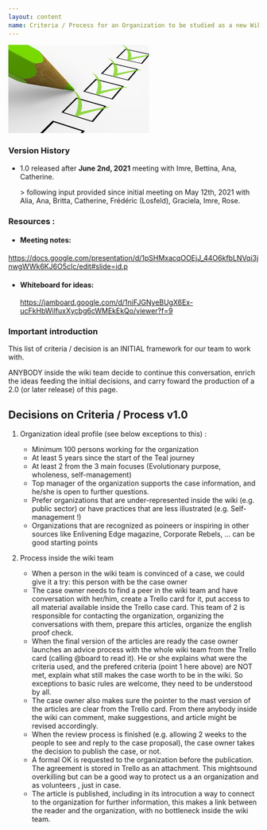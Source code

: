 ```yaml
---
layout: content
name: Criteria / Process for an Organization to be studied as a new Wiki case
---
```

![](/media/criteria.jpg)

### Version History

* 1.0 released after **June 2nd, 2021** meeting with Imre, Bettina, Ana, Catherine. 

  \> following input provided since initial meeting on May 12th, 2021 with Alia, Ana, Britta, Catherine, Frédéric (Losfeld), Graciela, Imre, Rose.

### Resources :

* #### Meeting notes:

https://docs.google.com/presentation/d/1pSHMxacqOOEjJ_44O6kfbLNVqi3jnwgWWk6KJ6O5cIc/edit#slide=id.p

* #### Whiteboard for ideas:

   https://jamboard.google.com/d/1niFJGNyeBUgX6Ex-ucFkHbWilfuxXycbg6cWMEkEkQo/viewer?f=9

### Important introduction

This list of criteria / decision is an INITIAL framework for our team to work with. 

ANYBODY inside the wiki team decide to continue this conversation, enrich the ideas feeding the initial decisions, and carry foward the production of a 2.0 (or later release) of this page.

## Decisions on Criteria / Process v1.0

1. Organization ideal profile (see below exceptions to this) : 

   * Minimum 100 persons working for the organization
   * At least 5 years since the start of the Teal journey
   * At least 2 from the 3 main focuses (Evolutionary purpose, wholeness, self-management)
   * Top manager of the organization supports the case information, and he/she is open to further questions.
   * Prefer organizations that are under-represented inside the wiki (e.g. public sector) or have practices that are less illustrated (e.g. Self-management !)
   * Organizations that are recognized as poineers or inspiring in other sources like Enlivening Edge magazine, Corporate Rebels, ... can be good starting points

2. Process inside the wiki team

   * When a person in the wiki team is convinced of a case, we could give it a try: this person with be the case owner
   * The case owner needs to find a peer in the wiki team and have conversation with her/him, create a Trello card for it, put access to all material available inside the Trello case card. This team of 2 is responsible for contacting the organization, organizing the conversations with them, prepare this articles, organize the english proof check.
   * When the final version of the articles are ready the case owner launches an advice process with the whole wiki team from the Trello card (calling @board to read it). He or she explains what were the criteria used, and the prefered criteria (point 1 here above) are NOT met, explain what still makes the case worth to be in the wiki. So exceptions to basic rules are welcome, they need to be understood by all.
   * The case owner also makes sure the pointer to the mast version of the articles are clear from the Trello card. From there anybody inside the wiki can comment, make suggestions, and article might be revised accordingly.
   * When the review process is finished (e.g. allowing 2 weeks to the people to see and reply to the case proposal), the case owner takes the decision to publish the case, or not.
   * A formal OK is requested to the organization before the publication. The agreement is stored in Trello as an attachment. This mightsound overkilling but can be a good way to protect us a an organization and as volunteers , just in case.
   * The article is published, including in its introcution a way to connect to the organization for further information, this makes a link between the reader and the organization, with no bottleneck inside the wiki team.

